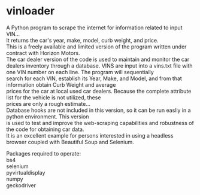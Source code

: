 # vinloader
A Python program to scrape the internet for information related to input VIN...<br>
It returns the car's year, make, model, curb weight, and price.<br>
This is a freely available and limited version of the program written under contract with Horizon Motors.<br>
The car dealer version of the code is used to maintain and monitor the car dealers inventory
through a database.  VINS are input into a vins.txt file with one VIN number on each line.  The program will sequentially<br>
search for each VIN, establish its Year, Make, and Model, and from that information obtain Curb Weight and average<br>
prices for the car at local used car dealers.  Because the complete attribute list for the vehicle is not utilized, these<br>
prices are only a rough estimate...<br>
Database hooks are not included in this version, so it can be run easliy in a python environment.  This version<br>
is used to test and improve the web-scraping capabilities and robustness of the code for obtaining car data.<br>
It is an excellent example for persons interested in using a headless browser coupled with Beautiful Soup and Selenium.

Packages required to operate:<br>
bs4<br>
selenium<br>
pyvirtualdisplay<br>
numpy<br>
geckodriver
